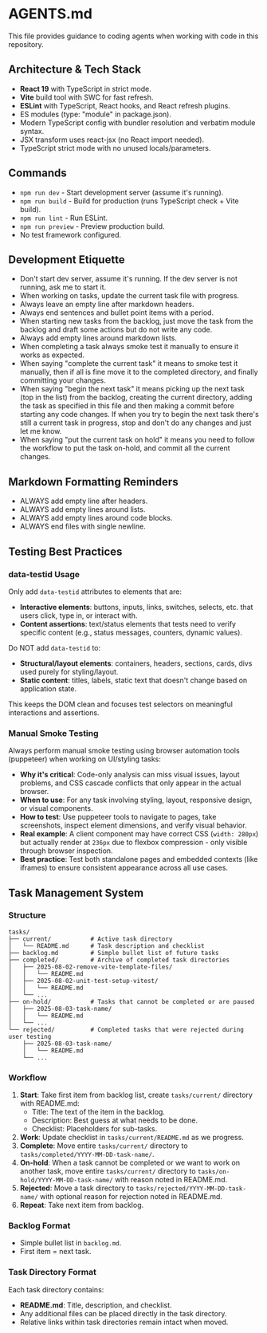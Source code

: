# AGENTS.md

This file provides guidance to coding agents when working with code in this repository.

## Architecture & Tech Stack

- **React 19** with TypeScript in strict mode.
- **Vite** build tool with SWC for fast refresh.
- **ESLint** with TypeScript, React hooks, and React refresh plugins.
- ES modules (type: "module" in package.json).
- Modern TypeScript config with bundler resolution and verbatim module syntax.
- JSX transform uses react-jsx (no React import needed).
- TypeScript strict mode with no unused locals/parameters.

## Commands

- `npm run dev` - Start development server (assume it's running).
- `npm run build` - Build for production (runs TypeScript check + Vite build).
- `npm run lint` - Run ESLint.
- `npm run preview` - Preview production build.
- No test framework configured.

## Development Etiquette

- Don't start dev server, assume it's running. If the dev server is not running, ask me to start it.
- When working on tasks, update the current task file with progress.
- Always leave an empty line after markdown headers.
- Always end sentences and bullet point items with a period.
- When starting new tasks from the backlog, just move the task from the backlog and draft some actions but do not write any code.
- Always add empty lines around markdown lists.
- When completing a task always smoke test it manually to ensure it works as expected.
- When saying "complete the current task" it means to smoke test it manually, then if all is fine move it to the completed directory, and finally committing your changes.
- When saying "begin the next task" it means picking up the next task (top in the list) from the backlog, creating the current directory, adding the task as specified in this file and then making a commit before starting any code changes. If when you try to begin the next task there's still a current task in progress, stop and don't do any changes and just let me know.
- When saying "put the current task on hold" it means you need to follow the workflow to put the task on-hold, and commit all the current changes.

## Markdown Formatting Reminders

- ALWAYS add empty line after headers.
- ALWAYS add empty lines around lists.
- ALWAYS add empty lines around code blocks.
- ALWAYS end files with single newline.

## Testing Best Practices

### data-testid Usage

Only add `data-testid` attributes to elements that are:

- **Interactive elements**: buttons, inputs, links, switches, selects, etc. that users click, type in, or interact with.
- **Content assertions**: text/status elements that tests need to verify specific content (e.g., status messages, counters, dynamic values).

Do NOT add `data-testid` to:

- **Structural/layout elements**: containers, headers, sections, cards, divs used purely for styling/layout.
- **Static content**: titles, labels, static text that doesn't change based on application state.

This keeps the DOM clean and focuses test selectors on meaningful interactions and assertions.

### Manual Smoke Testing

Always perform manual smoke testing using browser automation tools (puppeteer) when working on UI/styling tasks:

- **Why it's critical**: Code-only analysis can miss visual issues, layout problems, and CSS cascade conflicts that only appear in the actual browser.
- **When to use**: For any task involving styling, layout, responsive design, or visual components.
- **How to test**: Use puppeteer tools to navigate to pages, take screenshots, inspect element dimensions, and verify visual behavior.
- **Real example**: A client component may have correct CSS (`width: 280px`) but actually render at `236px` due to flexbox compression - only visible through browser inspection.
- **Best practice**: Test both standalone pages and embedded contexts (like iframes) to ensure consistent appearance across all use cases.

## Task Management System

### Structure

```text
tasks/
├── current/           # Active task directory
│   └── README.md      # Task description and checklist
├── backlog.md         # Simple bullet list of future tasks
├── completed/         # Archive of completed task directories
│   ├── 2025-08-02-remove-vite-template-files/
│   │   └── README.md
│   ├── 2025-08-02-unit-test-setup-vitest/
│   │   └── README.md
│   └── ...
├── on-hold/           # Tasks that cannot be completed or are paused
│   ├── 2025-08-03-task-name/
│   │   └── README.md
│   └── ...
└── rejected/          # Completed tasks that were rejected during user testing
    ├── 2025-08-03-task-name/
    │   └── README.md
    └── ...
```

### Workflow

1. **Start**: Take first item from backlog list, create `tasks/current/` directory with README.md:
   - Title: The text of the item in the backlog.
   - Description: Best guess at what needs to be done.
   - Checklist: Placeholders for sub-tasks.
2. **Work**: Update checklist in `tasks/current/README.md` as we progress.
3. **Complete**: Move entire `tasks/current/` directory to `tasks/completed/YYYY-MM-DD-task-name/`.
4. **On-hold**: When a task cannot be completed or we want to work on another task, move entire `tasks/current/` directory to `tasks/on-hold/YYYY-MM-DD-task-name/` with reason noted in README.md.
5. **Rejected**: Move a task directory to `tasks/rejected/YYYY-MM-DD-task-name/` with optional reason for rejection noted in README.md.
6. **Repeat**: Take next item from backlog.

### Backlog Format

- Simple bullet list in `backlog.md`.
- First item = next task.

### Task Directory Format

Each task directory contains:

- **README.md**: Title, description, and checklist.
- Any additional files can be placed directly in the task directory.
- Relative links within task directories remain intact when moved.
